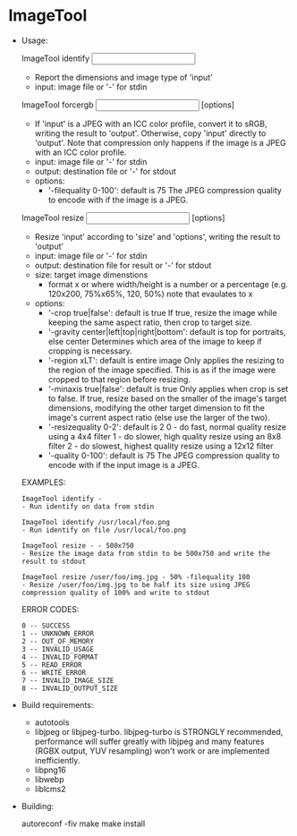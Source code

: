 ImageTool
=========

* Usage:

    ImageTool identify <input>
    - Report the dimensions and image type of 'input'
    - input: image file or '-' for stdin

    ImageTool forcergb <input> <output> [options]
    - If 'input' is a JPEG with an ICC color profile, convert it to sRGB, writing the result to
      'output'. Otherwise, copy 'input' directly to 'output'. Note that compression only happens
      if the image is a JPEG with an ICC color profile.
    - input: image file or '-' for stdin
    - output: destination file or '-' for stdout
    - options:
      + '-filequality 0-100': default is 75
        The JPEG compression quality to encode with if the image is a JPEG.

    ImageTool resize <input> <output> <size> [options]
    - Resize 'input' according to 'size' and 'options', writing the result to 'output'
    - input: image file or '-' for stdin
    - output: destination file for result or '-' for stdout
    - size: target image dimenstions
      + format <width>x<height> or <width> where width/height is a number or a percentage
        (e.g. 120x200, 75%x65%, 120, 50%)
        note that <width> evaulates to <width>x<width>
    - options:
      + '-crop true|false': default is true
        If true, resize the image while keeping the same aspect ratio, then crop to target size.
      + '-gravity center|left|top|right|bottom': default is top for portraits, else center
        Determines which area of the image to keep if cropping is necessary.
      + '-region <width>x<height>L<left>T<top>': default is entire image
        Only applies the resizing to the region of the image specified. This is as if the image
        were cropped to that region before resizing.
      + '-minaxis true|false': default is true
        Only applies when crop is set to false.  If true, resize based on the smaller of
        the image's target dimensions, modifying the other target dimension to fit the image's
        current aspect ratio (else use the larger of the two).
      + '-resizequality 0-2': default is 2
        0 - do fast, normal quality resize using a 4x4 filter
        1 - do slower, high quality resize using an 8x8 filter
        2 - do slowest, highest quality resize using a 12x12 filter
      + '-quality 0-100': default is 75
        The JPEG compression quality to encode with if the input image is a JPEG.

    EXAMPLES:

      ImageTool identify -
      - Run identify on data from stdin

      ImageTool identify /usr/local/foo.png
      - Run identify on file /usr/local/foo.png

      ImageTool resize - - 500x750
      - Resize the image data from stdin to be 500x750 and write the result to stdout

      ImageTool resize /user/foo/img.jpg - 50% -filequality 100
      - Resize /user/foo/img.jpg to be half its size using JPEG compression quality of 100% and write to stdout

    ERROR CODES:

      0 -- SUCCESS
      1 -- UNKNOWN_ERROR
      2 -- OUT_OF_MEMORY
      3 -- INVALID_USAGE
      4 -- INVALID_FORMAT
      5 -- READ_ERROR
      6 -- WRITE_ERROR
      7 -- INVALID_IMAGE_SIZE
      8 -- INVALID_OUTPUT_SIZE

* Build requirements:

  - autotools
  - libjpeg or libjpeg-turbo. libjpeg-turbo is STRONGLY recommended, performance will suffer greatly with libjpeg and many features (RGBX output, YUV resampling) won't work or are implemented inefficiently.
  - libpng16
  - libwebp
  - liblcms2

* Building:

  autoreconf -fiv
  make
  make install
